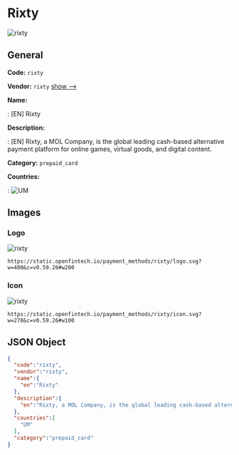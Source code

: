 
# Rixty 
![rixty](https://static.openfintech.io/payment_methods/rixty/logo.svg?w=400&c=v0.59.26#w200)  

## General 
**Code:** `rixty` 
 
**Vendor:** `rixty` [show -->](/vendors/rixty/) 
 
**Name:** 
 
:	[EN] Rixty 
 
**Description:** 
 
: [EN] Rixty, a MOL Company, is the global leading cash-based alternative payment platform for online games, virtual goods, and digital content. 
 
**Category:** `prepaid_card` 
 
**Countries:** 
 
:	![UM](https://cdnjs.cloudflare.com/ajax/libs/flag-icon-css/3.3.0/flags/4x3/um.svg#w24)  

## Images 

### Logo 
![rixty](https://static.openfintech.io/payment_methods/rixty/logo.svg?w=400&c=v0.59.26#w200)  

```
https://static.openfintech.io/payment_methods/rixty/logo.svg?w=400&c=v0.59.26#w200
```  

### Icon 
![rixty](https://static.openfintech.io/payment_methods/rixty/icon.svg?w=278&c=v0.59.26#w100)  

```
https://static.openfintech.io/payment_methods/rixty/icon.svg?w=278&c=v0.59.26#w100
```  

## JSON Object 

```json
{
  "code":"rixty",
  "vendor":"rixty",
  "name":{
    "en":"Rixty"
  },
  "description":{
    "en":"Rixty, a MOL Company, is the global leading cash-based alternative payment platform for online games, virtual goods, and digital content."
  },
  "countries":[
    "UM"
  ],
  "category":"prepaid_card"
}
```  
